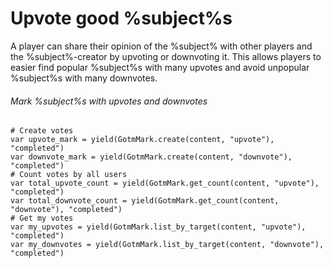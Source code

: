 # Upvote good %subject%s

A player can share their opinion of the %subject% with other players and the %subject%-creator by upvoting or downvoting it. This allows players to easier find popular %subject%s with many upvotes and avoid unpopular %subject%s with many downvotes.

###### Mark %subject%s with upvotes and downvotes

```gdscript
# Create votes
var upvote_mark = yield(GotmMark.create(content, "upvote"), "completed")
var downvote_mark = yield(GotmMark.create(content, "downvote"), "completed")
# Count votes by all users
var total_upvote_count = yield(GotmMark.get_count(content, "upvote"), "completed")
var total_downvote_count = yield(GotmMark.get_count(content, "downvote"), "completed")
# Get my votes
var my_upvotes = yield(GotmMark.list_by_target(content, "upvote"), "completed")
var my_downvotes = yield(GotmMark.list_by_target(content, "downvote"), "completed")
```
